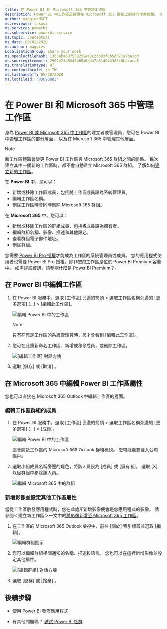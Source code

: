 ```yaml
---
title: 在 Power BI 和 Microsoft 365 中管理工作區
description: Power BI 中工作區是建置在 Microsoft 365 群組上的共同作業體驗。 在 Power BI 以及 Microsoft 365 中管理工作區。
author: maggiesMSFT
ms.reviewer: lukasz
ms.service: powerbi
ms.subservice: powerbi-service
ms.topic: conceptual
ms.date: 03/02/2020
ms.author: maggies
LocalizationGroup: Share your work
ms.openlocfilehash: 1365eba697538255ea8c23b03f0b5db71a7ba1cd
ms.sourcegitcommit: 250242fd6346b60b0eda7a314944363c0bacaca8
ms.translationtype: HT
ms.contentlocale: zh-TW
ms.lasthandoff: 05/20/2020
ms.locfileid: "83693803"
---
```

# <a name="manage-your-workspace-in-power-bi-and-microsoft-365"></a>在 Power BI 和 Microsoft 365 中管理工作區

身為 [Power BI 或 Microsoft 365 中工作區](service-create-distribute-apps.md)的建立者或管理員，您可在 Power BI 中管理工作區的部分層面， 以及在 Microsoft 365 中管理其他層面。

> [!NOTE]
> 新工作區體驗會變更 Power BI 工作區與 Microsoft 365 群組之間的關係。 每次建立其中一個新的工作區時，都不會自動建立 Microsoft 365 群組。 了解如何[建立新的工作區](service-create-the-new-workspaces.md)。

在 **Power BI** 中，您可以：

* 新增或移除工作區成員，包括將工作區成員設為系統管理員。
* 編輯工作區名稱。
* 刪除工作區時會同時刪除 Microsoft 365 群組。

在 **Microsoft 365** 中，您可以：

* 新增或移除工作區的群組成員，包括將成員設為擁有者。
* 編輯群組名稱、影像、描述和其他設定。
* 查看群組電子郵件地址。
* 刪除群組。

您需要 [Power BI Pro 授權](../fundamentals/service-features-license-type.md)才能成為工作區的系統管理員或成員。 您的應用程式使用者也需要 Power BI Pro 授權，除非您的工作區是位於 Power BI Premium 容量中。 如需詳細資訊，請參閱[什麼是 Power BI Premium？](../admin/service-premium-what-is.md)。

## <a name="edit-your-workspace-in-power-bi"></a>在 Power BI 中編輯工作區

1. 在 Power BI 服務中，選取 [工作區] 旁邊的箭頭 > 選取工作區名稱旁邊的 [更多選項] (…) > [編輯此工作區]。

   ![編輯 Power BI 中的工作區](media/service-manage-app-workspace-in-power-bi-and-office-365/power-bi-app-ellipsis.png)

   > [!NOTE]
   > 只有在您是工作區的系統管理員時，您才會看到 [編輯此工作區]。

1. 您可在此重新命名工作區、新增或移除成員，或刪除工作區。

   ![[編輯工作區] 對話方塊](media/service-manage-app-workspace-in-power-bi-and-office-365/power-bi-app-edit-workspace.png)

1. 選取 [儲存]  或 [取消] 。

## <a name="edit-power-bi-workspace-properties-in-microsoft-365"></a>在 Microsoft 365 中編輯 Power BI 工作區屬性

您也可以直接在 Microsoft 365 Outlook 中編輯工作區的層面。

### <a name="edit-the-members-of-the-workspace-group"></a>編輯工作區群組的成員

1. 在 Power BI 服務中，選取 [工作區] 旁邊的箭頭 > 選取工作區名稱旁邊的 [更多選項] (…) > [成員]。

   ![編輯 Power BI 中的工作區](media/service-manage-app-workspace-in-power-bi-and-office-365/power-bi-app-ellipsis-members.png)

   這會開啟工作區的 Microsoft 365 Outlook 群組檢視。 您可能需要登入公司帳戶。

1. 選取小組成員名稱旁邊的角色，將該人員設為 [成員] 或 [擁有者]。 選取 [X] 以從群組中移除該人員。

   ![編輯 Microsoft 365 中的群組](media/service-manage-app-workspace-in-power-bi-and-office-365/pbi_managegroupo365.png)

### <a name="add-an-image-and-set-other-workspace-properties"></a>新增影像並設定其他工作區屬性

當從工作區散發應用程式時，您在此處所新增影像便會是您應用程式的影像。 請參閱＜建立新工作區＞一文中的[將影像新增至 Microsoft 365 工作區](service-create-workspaces.md#add-an-image-to-your-microsoft-365-workspace-optional)。

1. 在工作區的 Microsoft 365 Outlook 檢視中，前往 [關於] 索引標籤並選取 [編輯]。

    ![編輯群組圖示](media/service-manage-app-workspace-in-power-bi-and-office-365/pbi_editgroupo365.png)
1. 您可以編輯群組相關通知的名稱、描述和語言。 您也可以在這裡新增影像並設定其他屬性。

   ![[編輯群組] 對話方塊](media/service-manage-app-workspace-in-power-bi-and-office-365/pbi_editgrpo365dialog.png)

1. 選取 [儲存]  或 [捨棄] 。

## <a name="next-steps"></a>後續步驟

* [使用 Power BI 發佈應用程式](service-create-distribute-apps.md)

* 有其他問題嗎？ [試試 Power BI 社群](https://community.powerbi.com/)
